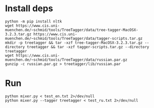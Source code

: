 # Install deps

    python -m pip install nltk
    wget https://www.cis.uni-muenchen.de/~schmid/tools/TreeTagger/data/tree-tagger-MacOSX-3.2.3.tar.gz https://www.cis.uni-muenchen.de/~schmid/tools/TreeTagger/data/tagger-scripts.tar.gz
    mkdir -p treetagger && tar -xzf tree-tagger-MacOSX-3.2.3.tar.gz --directory treetagger && tar -xzf tagger-scripts.tar.gz --directory treetagger
    wget https://www.cis.uni-muenchen.de/~schmid/tools/TreeTagger/data/russian.par.gz
    gunzip -c russian.par.gz > treetagger/lib/russian.par

# Run

    python mixer.py < test_en.txt 2>/dev/null
    python mixer.py --tagger treetagger < test_ru.txt 2>/dev/null
